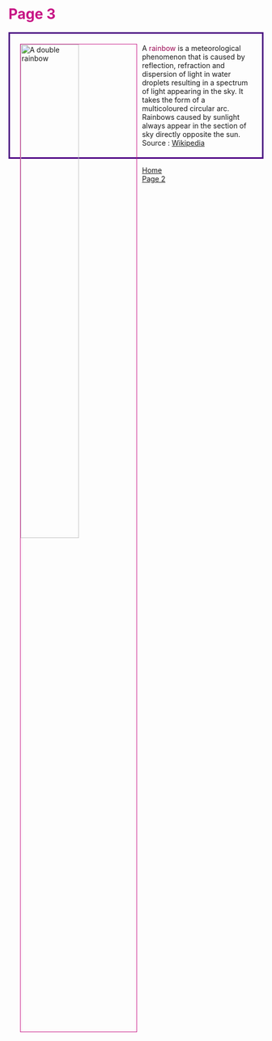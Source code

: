 <style>
div {
  border: 3px solid #4B0082;
  padding: 20px;
}
</style>
<h1 style="color:mediumvioletred;">Page 3</h1>
<p style="color:rebeccapurple;">
<div class="clearfix">
<a href="https://upload.wikimedia.org/wikipedia/commons/5/5c/Double-alaskan-rainbow.jpg" title="View Image Source">
<img style="width:50%; border:1px solid mediumvioletred; margin-left:25%; float:left; margin: 0 10px 10px 0;" src="https://upload.wikimedia.org/wikipedia/commons/5/5c/Double-alaskan-rainbow.jpg" alt="A double rainbow">
  </a>
  A <span style="color:#9B0954;">rainbow</span> is a meteorological phenomenon that is caused by reflection, refraction and dispersion of light in water droplets resulting in a spectrum of light appearing in the sky. It takes the form of a multicoloured circular arc. Rainbows caused by sunlight always appear in the section of sky directly opposite the sun. Source : <a href="https://en.wikipedia.org/wiki/Rainbow" target="_blank">Wikipedia</a>
</div>
</p>
<p>
  <a href="index.html">Home</a> <br>
  <a href="page2.html">Page 2</a>
</p>
